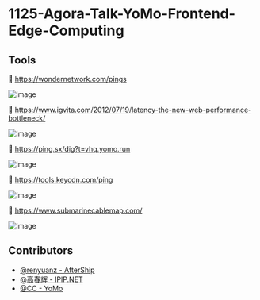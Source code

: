 # 1125-Agora-Talk-YoMo-Frontend-Edge-Computing


## Tools

🔬 https://wondernetwork.com/pings

![image](https://user-images.githubusercontent.com/65603/142755600-6862f56f-cee3-4128-882b-8908be56cf78.png)

🔬 https://www.igvita.com/2012/07/19/latency-the-new-web-performance-bottleneck/

![image](https://user-images.githubusercontent.com/65603/142755577-674a6dcb-412a-4d47-9dc4-ba19c16c27c6.png)

🔬 https://ping.sx/dig?t=vhq.yomo.run

![image](https://user-images.githubusercontent.com/65603/142755951-7e4ce889-6d43-4c57-8a18-407720140e7e.png)

🔬 https://tools.keycdn.com/ping

![image](https://user-images.githubusercontent.com/65603/142756828-4f8aa90d-1876-4735-b208-896201efed42.png)

🔬 https://www.submarinecablemap.com/

![image](https://user-images.githubusercontent.com/65603/142788334-6092571b-a1e8-45b9-80ec-ad2d16fc74a5.png)


## Contributors

+ [@renyuanz - AfterShip](https://github.com/renyuanz)
+ [@高春辉 - IPIP.NET](https://ipip.net)
+ [@CC - YoMo](https://github.com/fanweixiao)

